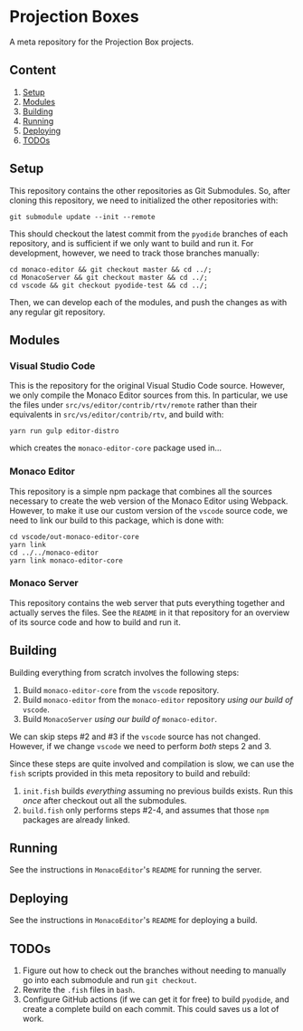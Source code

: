 # Projection Boxes
A meta repository for the Projection Box projects.

## Content
1. [Setup](#setup)
2. [Modules](#modules)
3. [Building](#building)
4. [Running](#running)
5. [Deploying](#deploying)
6. [TODOs](#todos) 

## Setup
This repository contains the other repositories as Git Submodules. So, after cloning this repository, we need to 
initialized the other repositories with:

``` shell
git submodule update --init --remote
```

This should checkout the latest commit from the `pyodide` branches of each repository, and is sufficient if we only
want to build and run it. For development, however, we need to track those branches manually:

``` shell
cd monaco-editor && git checkout master && cd ../;
cd MonacoServer && git checkout master && cd ../;
cd vscode && git checkout pyodide-test && cd ../;
```

Then, we can develop each of the modules, and push the changes as with any regular git repository.

## Modules
### Visual Studio Code
This is the repository for the original Visual Studio Code source. However, we only compile the
Monaco Editor sources from this. In particular, we use the files under `src/vs/editor/contrib/rtv/remote` rather
than their equivalents in `src/vs/editor/contrib/rtv`, and build with:   
```shell
yarn run gulp editor-distro
```
which creates the `monaco-editor-core` package used in...

### Monaco Editor
This repository is a simple npm package that combines all the sources necessary to create the web
version of the Monaco Editor using Webpack. However, to make it use our custom version of the `vscode` source code,
we need to link our build to this package, which is done with:
```
cd vscode/out-monaco-editor-core
yarn link
cd ../../monaco-editor
yarn link monaco-editor-core
```

### Monaco Server
This repository contains the web server that puts everything together and actually serves the files. See the `README` in
it that repository for an overview of its source code and how to build and run it.

## Building
Building everything from scratch involves the following steps:
1. Build `monaco-editor-core` from the `vscode` repository.
2. Build `monaco-editor` from the `monaco-editor` repository _using our build of_ `vscode`.
3. Build `MonacoServer` _using our build of_ `monaco-editor`.

We can skip steps #2 and #3 if the `vscode` source has not changed. However, if we change `vscode` we need to perform 
_both_ steps 2 and 3.

Since these steps are quite involved and compilation is slow, we can use the `fish` scripts provided in this meta
repository to build and rebuild:

1. `init.fish` builds _everything_ assuming no previous builds exists. Run this _once_ after checkout out all the
   submodules.
2. `build.fish` only performs steps #2-4, and assumes that those `npm` packages are already linked.

## Running
See the instructions in `MonacoEditor`'s `README` for running the server.

## Deploying
See the instructions in `MonacoEditor`'s `README` for deploying a build.

## TODOs
1. Figure out how to check out the branches without needing to manually go into each submodule and run `git checkout`.
2. Rewrite the `.fish` files in `bash`.
3. Configure GitHub actions (if we can get it for free) to build `pyodide`, and create a complete build on each commit.
   This could saves us a lot of work.
